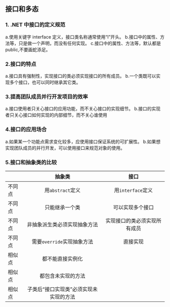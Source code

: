 ## 接口和多态

### 1. .NET 中接口的定义规范

a.使用关键字 interface 定义，接口类名称通常使用“I”开头。
b.接口中的属性、方法等，只是做一个声明，而没有任何实现。
c.接口中的属性、方法等，默认都是 public,不要画蛇添足。

### 2.接口的特点

a.接口具有强制性，实现接口的类必须实现接口的所有成员。
b.一个类既可以实现多个接口，也可以同时继承其它类。

### 3.提高团队成员并行开发项目的效率

a.接口使用者只关心接口的应用功能，而不关心接口的实现细节。
b.接口的实现者只关心接口如何实现的内部细节，而不关心谁使用

### 4.接口的应用场合

a.如果某一个功能点需求变化较多，应使用接口保证系统的可扩展性。
b.如果想实现团队成员的并行开发，可以使用接口来规范对象的使用。

### 5.接口和抽象类的比较

|        |                 抽象类                 |             接口             |
| ------ | :------------------------------------: | :--------------------------: |
| 不同点 |            用`abstract`定义            |      用`interface`定义       |
| 不同点 |             只能继承一个类             |       可以实现多个接口       |
| 不同点 |      非抽象派生类必须实现抽象方法      | 实现接口的类必须实现所有成员 |
| 不同点 |       需要`override`实现抽象方法       |           直接实现           |
| 相似点 |            都不能直接实例化            |
| 相似点 |           都包含未实现的方法           |
| 相似点 | 子类后“接口实现类”必须实现未实现的方法 |
